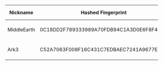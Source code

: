 | Nickname |  Hashed Fingerprint	| Or Addresses | Contact | Running | Flags | Last Seen | First Seen | Last Restarted | Advertised Bandwidth | Platform | Version | Version Status | Recommended Version | Verified hostnames | Exit policy |
|---|---|---|---|---|---|---|---|---|---|---|---|---|---|---|---|
|MiddleEarth | 0C18DD2F789333989A70FDB94C1A3D0E6F8F4081 | ["206.206.192.178:9001"] | tor@exchange.asu.edu | true | Running, V2Dir, Valid | 2025-08-14 00:00:00 | 2025-08-14 00:00:00 | 2025-08-13 23:23:16 | 33792 | Tor 0.4.8.16 on Linux | 0.4.8.16 | recommended | true | N/A | ["reject *:*"]|
|Ark3 | C52A7063F008F16C431C7EDBAEC7241A9677E2CB | ["37.46.196.22:40045"] | arkTorr@proton.me | true | Running, V2Dir, Valid | 2025-08-14 00:00:00 | 2025-08-14 00:00:00 | 2025-08-13 21:58:05 | 0 | Tor 0.4.8.10 on Linux | 0.4.8.10 | recommended | true | N/A | ["reject *:*"]|
